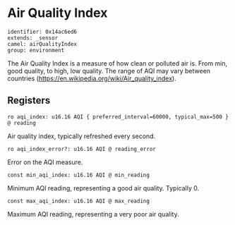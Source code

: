 # Air Quality Index

    identifier: 0x14ac6ed6
    extends: _sensor
    camel: airQualityIndex
    group: environment

The Air Quality Index is a measure of how clean or polluted air is. From min, good quality, to high, low quality.
The range of AQI may vary between countries (https://en.wikipedia.org/wiki/Air_quality_index).

## Registers

    ro aqi_index: u16.16 AQI { preferred_interval=60000, typical_max=500 } @ reading

Air quality index, typically refreshed every second.

    ro aqi_index_error?: u16.16 AQI @ reading_error

Error on the AQI measure.

    const min_aqi_index: u16.16 AQI @ min_reading

Minimum AQI reading, representing a good air quality. Typically 0.

    const max_aqi_index: u16.16 AQI @ max_reading

Maximum AQI reading, representing a very poor air quality.
